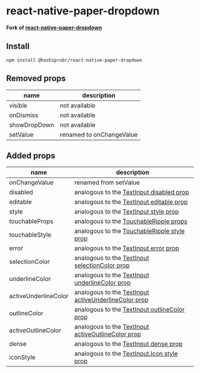 react-native-paper-dropdown
===========================

**Fork of
[react-native-paper-dropdown](https://fateh999.github.io/react-native-paper-dropdown/#/README)**


Install
-------

```
npm install @hashiprobr/react-native-paper-dropdown
```


Removed props
-------------

| name         | description              |
|--------------|--------------------------|
| visible      | not available            |
| onDismiss    | not available            |
| showDropDown | not available            |
| setValue     | renamed to onChangeValue |


Added props
-----------

| name                 | description                                                                                                                                 |
|----------------------|---------------------------------------------------------------------------------------------------------------------------------------------|
| onChangeValue        | renamed from setValue                                                                                                                       |
| disabled             | analogous to the [TextInput disabled prop](https://callstack.github.io/react-native-paper/text-input.html#disabled)                         |
| editable             | analogous to the [TextInput editable prop](https://callstack.github.io/react-native-paper/text-input.html#editable)                         |
| style                | analogous to the [TextInput style prop](https://callstack.github.io/react-native-paper/text-input.html#style)                               |
| touchableProps       | analogous to the [TouchableRipple props](https://callstack.github.io/react-native-paper/touchable-ripple.html)                              |
| touchableStyle       | analogous to the [TouchableRipple style prop](https://callstack.github.io/react-native-paper/touchable-ripple.html#style)                   |
| error                | analogous to the [TextInput error prop](https://callstack.github.io/react-native-paper/text-input.html#error)                               |
| selectionColor       | analogous to the [TextInput selectionColor prop](https://callstack.github.io/react-native-paper/text-input.html#selectionColor)             |
| underlineColor       | analogous to the [TextInput underlineColor prop](https://callstack.github.io/react-native-paper/text-input.html#underlineColor)             |
| activeUnderlineColor | analogous to the [TextInput activeUnderlineColor prop](https://callstack.github.io/react-native-paper/text-input.html#activeUnderlineColor) |
| outlineColor         | analogous to the [TextInput outlineColor prop](https://callstack.github.io/react-native-paper/text-input.html#outlineColor)                 |
| activeOutlineColor   | analogous to the [TextInput activeOutlineColor prop](https://callstack.github.io/react-native-paper/text-input.html#activeOutlineColor)     |
| dense                | analogous to the [TextInput dense prop](https://callstack.github.io/react-native-paper/text-input.html#dense)                               |
| iconStyle            | analogous to the [TextInput.Icon style prop](https://callstack.github.io/react-native-paper/text-input-icon.html#style)                     |

